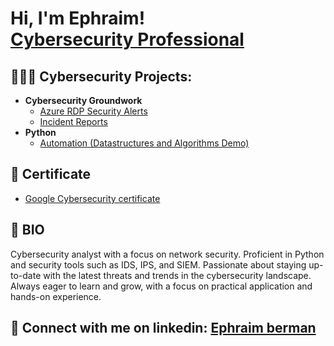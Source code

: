 <h1>Hi, I'm Ephraim! <br/> <a href="http://www.linkedin.com/in/ephraim-berman-30a13b317">Cybersecurity Professional</a></h1>

<h2> 🧑🏼‍💻 Cybersecurity Projects:</h2>

- <b>Cybersecurity Groundwork </b>
  - [Azure RDP Security Alerts](https://github.com/Ephra-1-m/AzureVM-Monitor/blob/a7ced3f72f46cf081f4d881f18fac3f62fe8b1de/README.md)
  - [Incident Reports](https://github.com/joshmadakor1/Algorithms-Practice) 
   <!-- <b>PowerShell</b>-->
- <b>Python</b>
  - [Automation (Datastructures and Algorithms Demo)](https://github.com/joshmadakor1/Package-Delivery-Pathfinding-Algorithm)

<h2> 📜 Certificate </h2>

- [Google Cybersecurity certificate](https://coursera.org/verify/professional-cert/QIL4SC6G4ORN)
<h2> 📓 BIO </h2>
Cybersecurity analyst with a focus on network security. Proficient in Python and security tools such as IDS, IPS, and SIEM.
Passionate about staying up-to-date with the latest threats and trends in the cybersecurity landscape. Always eager to learn and grow, 
with a focus on practical application and hands-on experience.


<h2> 🤳 Connect with me on linkedin: <a href="http://www.linkedin.com/in/ephraim-berman-30a13b317">Ephraim berman</a></h2>

<!--[<img align="left" alt="Ephraim berman| LinkedIn" width="22px" src="http://www.linkedin.com/in/ephraim-berman-30a13b317" />][linkedin] -->

 <!-- [linkedin]: www.linkedin.com/in/ephraim-berman-30a13b317 -->
